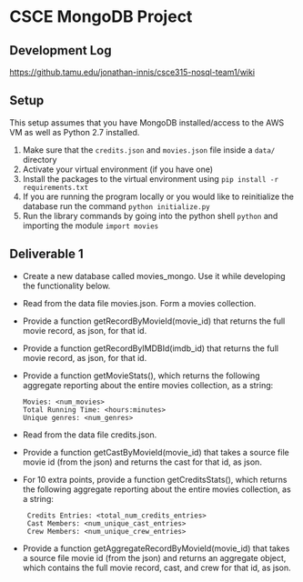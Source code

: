 # CSCE MongoDB Project

## Development Log
https://github.tamu.edu/jonathan-innis/csce315-nosql-team1/wiki

## Setup
This setup assumes that you have MongoDB installed/access to the AWS VM as well as Python 2.7 installed.

1. Make sure that the `credits.json` and `movies.json` file inside a `data/` directory
2. Activate your virtual environment (if you have one)
3. Install the packages to the virtual environment using `pip install -r requirements.txt`
4. If you are running the program locally or you would like to reinitialize the database run the command `python initialize.py`
5. Run the library commands by going into the python shell `python` and importing the module `import movies`

## Deliverable 1
- Create a new database called movies_mongo. Use it while developing the functionality below.
- Read from the data file movies.json. Form a movies collection.
- Provide a function getRecordByMovieId(movie_id) that  returns the full movie record, as json, for that id.
- Provide a function getRecordByIMDBId(imdb_id) that returns the full movie record, as json, for that id.
- Provide a function getMovieStats(), which returns the following aggregate reporting about the entire movies collection, as a string:

      Movies: <num_movies>
      Total Running Time: <hours:minutes>
      Unique genres: <num_genres>

- Read from the data file credits.json.
- Provide a function getCastByMovieId(movie_id) that takes a source file movie id (from the json) and returns the cast for that id, as json.
- For 10 extra points, provide a function getCreditsStats(), which returns the following aggregate reporting about the entire movies collection, as a string:

       Credits Entries: <total_num_credits_entries>
       Cast Members: <num_unique_cast_entries>
       Crew Members: <num_unique_crew_entries>
       
- Provide a function getAggregateRecordByMovieId(movie_id) that takes a source file movie id (from the json) and returns an aggregate object, which contains the full movie record, cast, and crew for that id, as json.
